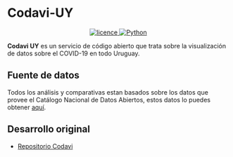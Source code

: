 # Codavi-UY
<div align="center">
  <a href="https://github.com/manucabral/COVID-19-Davi/blob/main/LICENSE"><img src="https://img.shields.io/badge/License-Apache_2.0-red.svg" alt="licence"> </a>
  <a href="https://www.python.org/downloads/release/python-360/"><img src="https://img.shields.io/badge/python-3.9.1-blue.svg" alt="Python"> </a>

</div>

**Codavi UY** es un servicio de código abierto que trata sobre la visualización de datos sobre el COVID-19 en todo Uruguay.

## Fuente de datos
Todos los análisis y comparativas estan basados sobre los datos que provee el Catálogo Nacional de Datos Abiertos, estos datos lo puedes obtener [aquí](https://catalogodatos.gub.uy).

## Desarrollo original
- [Repositorio Codavi](https://github.com/manucabral/Codavi)
